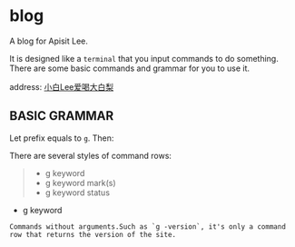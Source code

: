 # blog
A blog for Apisit Lee.

It is designed like a `terminal` that you input commands to do something. There are some basic commands and grammar for you to use it.

address: [小白Lee爱喝大白梨](http://hxlee.github.io/blog)

## BASIC GRAMMAR
Let prefix equals to `g`. Then:

There are several styles of command rows: 

> * g keyword
> * g keyword mark(s)
> * g keyword status

+ g keyword
```
Commands without arguments.Such as `g -version`, it's only a command row that returns the version of the site.
```